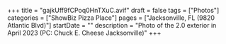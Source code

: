 +++
title = "gajkUff9fCPoq0HnTXuC.avif"
draft = false
tags = ["Photos"]
categories = ["ShowBiz Pizza Place"]
pages = ["Jacksonville, FL (9820 Atlantic Blvd)"]
startDate = ""
description = "Photo of the 2.0 exterior in April 2023 (PC: Chuck E. Cheese Jacksonville)"
+++
